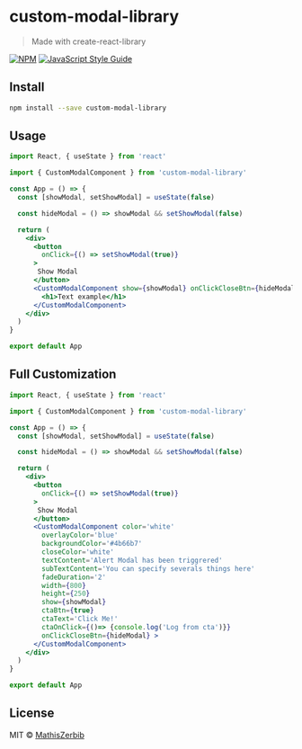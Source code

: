 # custom-modal-library

> Made with create-react-library

[![NPM](https://img.shields.io/npm/v/custom-modal-library.svg)](https://www.npmjs.com/package/custom-modal-library) [![JavaScript Style Guide](https://img.shields.io/badge/code_style-standard-brightgreen.svg)](https://standardjs.com)

## Install

```bash
npm install --save custom-modal-library
```

## Usage

```jsx
import React, { useState } from 'react'

import { CustomModalComponent } from 'custom-modal-library'

const App = () => {
  const [showModal, setShowModal] = useState(false)

  const hideModal = () => showModal && setShowModal(false)

  return (
    <div>
      <button
        onClick={() => setShowModal(true)}
      >
       Show Modal
      </button>
      <CustomModalComponent show={showModal} onClickCloseBtn={hideModal}>
        <h1>Text example</h1>
      </CustomModalComponent>
    </div>
  )
}

export default App

```

## Full Customization

```jsx
import React, { useState } from 'react'

import { CustomModalComponent } from 'custom-modal-library'

const App = () => {
  const [showModal, setShowModal] = useState(false)

  const hideModal = () => showModal && setShowModal(false)

  return (
    <div>
      <button
        onClick={() => setShowModal(true)}
      >
       Show Modal
      </button>
      <CustomModalComponent color='white'
        overlayColor='blue'
        backgroundColor='#4b66b7'
        closeColor='white'
        textContent='Alert Modal has been triggrered'
        subTextContent='You can specify severals things here'
        fadeDuration='2'
        width={800}
        height={250}
        show={showModal}
        ctaBtn={true}
        ctaText='Click Me!'
        ctaOnClick={()=> {console.log('Log from cta')}}
        onClickCloseBtn={hideModal} >
      </CustomModalComponent>
    </div>
  )
}

export default App

```



## License

MIT © [MathisZerbib](https://github.com/MathisZerbib)
